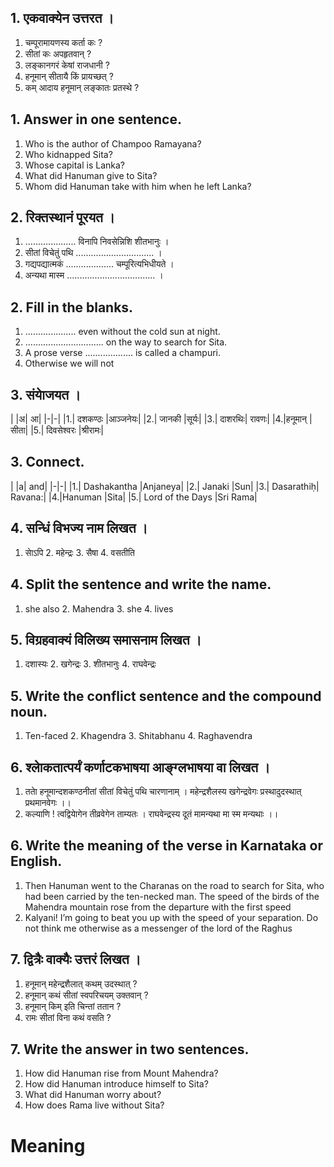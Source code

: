## 1. एकवाक्येन उत्तरत ।
1. चम्पूरामायणस्य कर्ता कः ?
2. सीतां कः अपहृतवान् ?
3. लङ्कानगरं केषां राजधानी ?
4. हनूमान् सीतायै किं प्रायच्छत् ?
5. कम् आदाय हनूमान् लङ्कातः प्रतस्थे ?
## 1. Answer in one sentence.
1. Who is the author of Champoo Ramayana?
2. Who kidnapped Sita?
3. Whose capital is Lanka?
4. What did Hanuman give to Sita?
5. Whom did Hanuman take with him when he left Lanka?

## 2. रिक्तस्थानं पूरयत ।
1. .................... विनापि निवसेन्निशि शीतभानुः ।
2. सीतां विचेतुं पथि ............................... ।
3. गद्यपद्यात्मकं ................... चम्पूरित्यभिधीयते ।
4. अन्यथा मास्म ................................... ।
## 2. Fill in the blanks.
1. .................... even without the cold sun at night.
2. ............................... on the way to search for Sita.
3. A prose verse ................... is called a champuri.
4. Otherwise we will not
## 3. संयाेजयत ।
| |अ| आ|
|-|-|
|1.| दशकण्ठः |आञ्जनेयः|
|2.| जानकी |सूर्यः|
|3.| दाशरथिः| रावणः|
|4.|हनूमान् |सीता|
|5.| दिवसेश्वरः |श्रीरामः|
## 3. Connect.
| |a| and|
|-|-|
|1.| Dashakantha |Anjaneya|
|2.| Janaki |Sun|
|3.| Dasarathiḥ| Ravana:|
|4.|Hanuman |Sita|
|5.| Lord of the Days |Sri Rama|
## 4. सन्धिं विभज्य नाम लिखत ।
1. साेऽपि 2. महेन्द्रः 3. सैषा 4. वसतीति
## 4. Split the sentence and write the name.
1. she also 2. Mahendra 3. she 4. lives
## 5. विग्रहवाक्यं विलिख्य समासनाम लिखत ।
1. दशास्यः 2. खगेन्द्रः 3. शीतभानुः 4. राघवेन्द्रः
## 5. Write the conflict sentence and the compound noun.
1. Ten-faced 2. Khagendra 3. Shitabhanu 4. Raghavendra
## 6. श्लाेकतात्पर्यं कर्णाटकभाषया आङ्ग्लभाषया वा लिखत ।
1. तताे हनूमान्दशकण्ठनीतां सीतां विचेतुं पथि चारणानाम् ।
 महेन्द्रशैलस्य खगेन्द्रवेगः प्रस्थादुदस्थात् प्रथमानवेगः ।।
2. कल्याणि ! त्वद्वियाेगेन तीव्रवेगेन ताम्यतः ।
 राघवेन्द्रस्य दूतं मामन्यथा मा स्म मन्यथाः ।।
## 6. Write the meaning of the verse in Karnataka or English.
1. Then Hanuman went to the Charanas on the road to search for Sita, who had been carried by the ten-necked man.
  The speed of the birds of the Mahendra mountain rose from the departure with the first speed
2. Kalyani! I’m going to beat you up with the speed of your separation.
  Do not think me otherwise as a messenger of the lord of the Raghus
## 7. द्वित्रैः वाक्यैः उत्तरं लिखत ।
1. हनूमान् महेन्द्रशैलात् कथम् उदस्थात् ?
3. हनूमान् कथं सीतां स्वपरिचयम् उक्तवान् ?
3. हनूमान् किम् इति चिन्तां ततान ?
4. रामः सीतां विना कथं वसति ?
## 7. Write the answer in two sentences.
1. How did Hanuman rise from Mount Mahendra?
3. How did Hanuman introduce himself to Sita?
3. What did Hanuman worry about?
4. How does Rama live without Sita?

# Meaning

